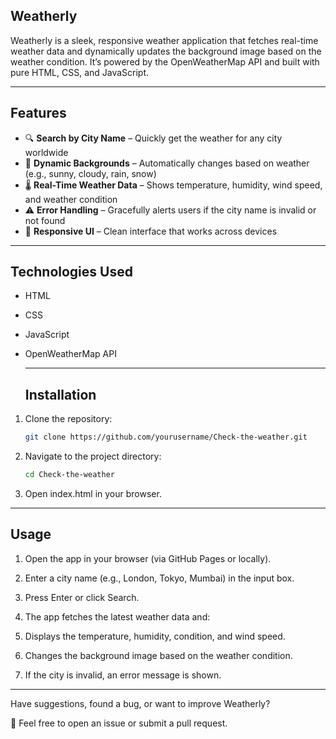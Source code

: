 ## Weatherly
Weatherly is a sleek, responsive weather application that fetches real-time weather data and dynamically updates the background image based on the weather condition. It’s powered by the OpenWeatherMap API and built with pure HTML, CSS, and JavaScript.

---

## Features

- 🔍 **Search by City Name** – Quickly get the weather for any city worldwide  
- 🎨 **Dynamic Backgrounds** – Automatically changes based on weather (e.g., sunny, cloudy, rain, snow)  
- 🌡️ **Real-Time Weather Data** – Shows temperature, humidity, wind speed, and weather condition  
- ⚠️ **Error Handling** – Gracefully alerts users if the city name is invalid or not found  
- 📱 **Responsive UI** – Clean interface that works across devices

---

## Technologies Used

- HTML
- CSS
- JavaScript
- OpenWeatherMap API

  ---

  ## Installation

1. Clone the repository:

   ```bash
   git clone https://github.com/yourusername/Check-the-weather.git

2. Navigate to the project directory:

   ```bash
   cd Check-the-weather
   
4. Open index.html in your browser.

---

## Usage

1. Open the app in your browser (via GitHub Pages or locally).

2. Enter a city name (e.g., London, Tokyo, Mumbai) in the input box.

3. Press Enter or click Search.

4. The app fetches the latest weather data and:

5. Displays the temperature, humidity, condition, and wind speed.

6. Changes the background image based on the weather condition.

7. If the city is invalid, an error message is shown.

---

Have suggestions, found a bug, or want to improve Weatherly?

💬 Feel free to open an issue or submit a pull request.
